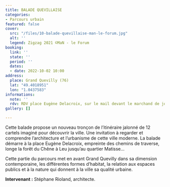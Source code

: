 ```yaml
---
title: BALADE QUEVILLAISE
categories:
- Parcours urbain
featured: false
cover:
  src: "/files/10-balade-quevillaise-man-le-forum.jpg"
  alt: ''
  legend: Zigzag 2021 ©MaN - le Forum
booking:
  link: ''
  state: ''
  period: ''
  dates:
  - date: 2022-10-02 10:00
address:
  place: Grand Quevilly (76)
  lat: "49.4018951"
  lon: "1.0437583"
informations:
  note: ''
  rdv: RDV place Eugène Delacroix, sur le mail devant le marchand de journaux
gallery: []

---
```

Cette balade propose un nouveau tronçon de l’itinéraire jalonné de 12 cartels imaginé pour découvrir la ville. Une invitation à regarder et comprendre l’architecture et l’urbanisme de cette ville moderne. La balade démarre à la place Eugène Delacroix, empreinte des chemins de traverse, longe la forêt du Chêne à Leu jusqu’au quartier Matisse…

Cette partie du parcours met en avant Grand Quevilly dans sa dimension contemporaine, les différentes formes d’habitat, la relation aux espaces publics et à la nature qui donnent à la ville sa qualité urbaine.

**Intervenant :** Stéphane Rioland, architecte.
